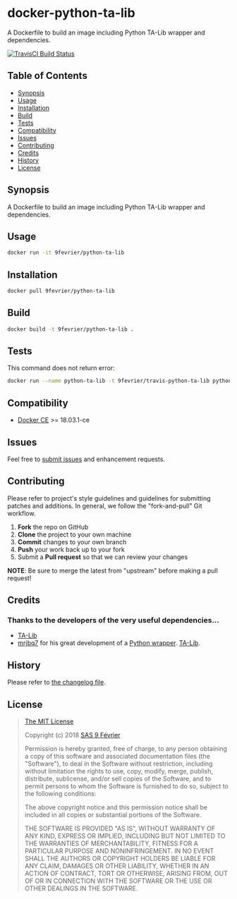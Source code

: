 # docker-python-ta-lib

[travis-badge]: https://img.shields.io/travis/9fevrier/docker-python-ta-lib/master.svg?label=TravisCI
[travis-badge-url]: https://travis-ci.org/9fevrier/docker-python-ta-lib

A Dockerfile to build an image including Python TA-Lib wrapper and dependencies.

[![TravisCI Build Status][travis-badge]][travis-badge-url]

## Table of Contents

* [Synopsis](#synopsis)
* [Usage](#usage)
* [Installation](#installation)
* [Build](#build)
* [Tests](#tests)
* [Compatibility](#compatibility)
* [Issues](#issues)
* [Contributing](#contributing)
* [Credits](#credits)
* [History](#history)
* [License](#license)

## <a name="synopsis"> Synopsis

A Dockerfile to build an image including Python TA-Lib wrapper and dependencies.

## <a name="usage"> Usage

```bash
docker run -it 9fevrier/python-ta-lib
```

## <a name="installation"> Installation

```bash
docker pull 9fevrier/python-ta-lib
```

## <a name="build"> Build

```bash
docker build -t 9fevrier/python-ta-lib .
```

## <a name="tests"> Tests

This command does not return error:

```bash
docker run --name python-ta-lib -t 9fevrier/travis-python-ta-lib python3 -c 'import talib'
```


## <a name="compatibility"> Compatibility

* [Docker CE](https://docs.docker.com/release-notes/docker-ce/) >= 18.03.1-ce

## <a name="issues"> Issues

Feel free to [submit issues](https://github.com/9fevrier/docker-python-ta-lib/issues) and enhancement requests.

## <a name="contributing"> Contributing

Please refer to project's style guidelines and guidelines for submitting patches and additions. In general, we follow the "fork-and-pull" Git workflow.

 1. **Fork** the repo on GitHub
 2. **Clone** the project to your own machine
 3. **Commit** changes to your own branch
 4. **Push** your work back up to your fork
 5. Submit a **Pull request** so that we can review your changes

**NOTE**: Be sure to merge the latest from "upstream" before making a pull request!

## <a name="credits"> Credits

### Thanks to the developers of the very useful dependencies...

* [TA-Lib](https://sourceforge.net/projects/ta-lib/files/ta-lib/)
* [mrjbq7](https://github.com/mrjbq7) for his great development of a [Python wrapper](https://github.com/mrjbq7/ta-lib). [TA-Lib](https://sourceforge.net/projects/ta-lib/files/ta-lib/).

## <a name="history"> History

Please refer to [the changelog file](CHANGELOG.md).

## <a name="license"> License

>
> [The MIT License](https://opensource.org/licenses/MIT)
>
> Copyright (c) 2018 [SAS 9 Février](https://9fevrier.com/)
>
> Permission is hereby granted, free of charge, to any person obtaining a copy
> of this software and associated documentation files (the "Software"), to deal
> in the Software without restriction, including without limitation the rights
> to use, copy, modify, merge, publish, distribute, sublicense, and/or sell
> copies of the Software, and to permit persons to whom the Software is
> furnished to do so, subject to the following conditions:
>
> The above copyright notice and this permission notice shall be included in all
> copies or substantial portions of the Software.
>
> THE SOFTWARE IS PROVIDED "AS IS", WITHOUT WARRANTY OF ANY KIND, EXPRESS OR
> IMPLIED, INCLUDING BUT NOT LIMITED TO THE WARRANTIES OF MERCHANTABILITY,
> FITNESS FOR A PARTICULAR PURPOSE AND NONINFRINGEMENT. IN NO EVENT SHALL THE
>AUTHORS OR COPYRIGHT HOLDERS BE LIABLE FOR ANY CLAIM, DAMAGES OR OTHER
> LIABILITY, WHETHER IN AN ACTION OF CONTRACT, TORT OR OTHERWISE, ARISING FROM,
> OUT OF OR IN CONNECTION WITH THE SOFTWARE OR THE USE OR OTHER DEALINGS IN THE
> SOFTWARE.
>
